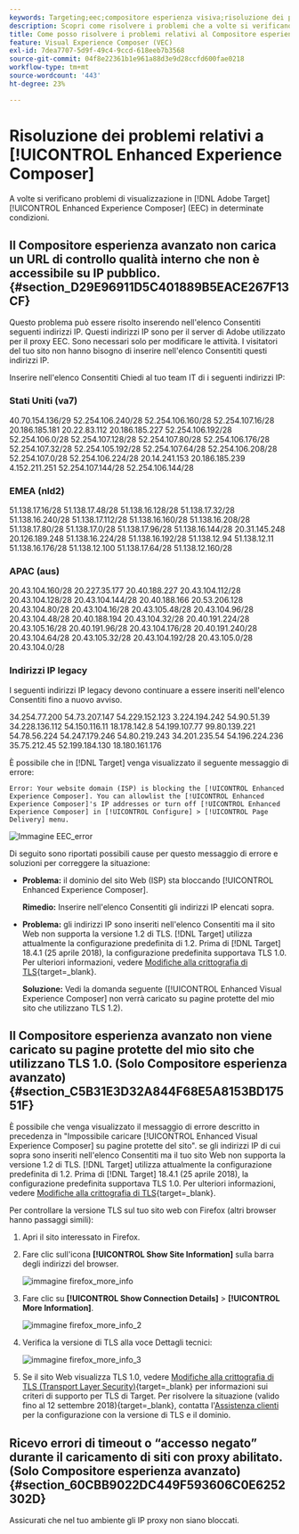 ```yaml
---
keywords: Targeting;eec;compositore esperienza visiva;risoluzione dei problemi compositore esperienza avanzato;risoluzione dei problemi
description: Scopri come risolvere i problemi che a volte si verificano nel Compositore esperienza avanzato di Adobe [!DNL Target] in determinate condizioni.
title: Come posso risolvere i problemi relativi al Compositore esperienza avanzato?
feature: Visual Experience Composer (VEC)
exl-id: 7dea7707-5d9f-49c4-9ccd-618eeb7b3568
source-git-commit: 04f8e22361b1e961a88d3e9d28ccfd600fae0218
workflow-type: tm+mt
source-wordcount: '443'
ht-degree: 23%

---
```


# Risoluzione dei problemi relativi a [!UICONTROL Enhanced Experience Composer]

A volte si verificano problemi di visualizzazione in [!DNL Adobe Target] [!UICONTROL Enhanced Experience Composer] (EEC) in determinate condizioni.

## Il Compositore esperienza avanzato non carica un URL di controllo qualità interno che non è accessibile su IP pubblico. {#section_D29E96911D5C401889B5EACE267F13CF}

Questo problema può essere risolto inserendo nell&#39;elenco Consentiti seguenti indirizzi IP. Questi indirizzi IP sono per il server di Adobe utilizzato per il proxy EEC. Sono necessari solo per modificare le attività. I visitatori del tuo sito non hanno bisogno di inserire nell&#39;elenco Consentiti questi indirizzi IP.

Inserire nell&#39;elenco Consentiti Chiedi al tuo team IT di i seguenti indirizzi IP:

### Stati Uniti (va7)

40.70.154.136/29
52.254.106.240/28
52.254.106.160/28
52.254.107.16/28
20.186.185.181
20.22.83.112
20.186.185.227
52.254.106.192/28
52.254.106.0/28
52.254.107.128/28
52.254.107.80/28
52.254.106.176/28
52.254.107.32/28
52.254.105.192/28
52.254.107.64/28
52.254.106.208/28
52.254.107.0/28
52.254.106.224/28
20.14.241.153
20.186.185.239
4.152.211.251
52.254.107.144/28
52.254.106.144/28

### EMEA (nld2)

51.138.17.16/28
51.138.17.48/28
51.138.16.128/28
51.138.17.32/28
51.138.16.240/28
51.138.17.112/28
51.138.16.160/28
51.138.16.208/28
51.138.17.80/28
51.138.17.0/28
51.138.17.96/28
51.138.16.144/28
20.31.145.248
20.126.189.248
51.138.16.224/28
51.138.16.192/28
51.138.12.94
51.138.12.11
51.138.16.176/28
51.138.12.100
51.138.17.64/28
51.138.12.160/28

### APAC (aus)

20.43.104.160/28
20.227.35.177
20.40.188.227
20.43.104.112/28
20.43.104.128/28
20.43.104.144/28
20.40.188.166
20.53.206.128
20.43.104.80/28
20.43.104.16/28
20.43.105.48/28
20.43.104.96/28
20.43.104.48/28
20.40.188.194
20.43.104.32/28
20.40.191.224/28
20.43.105.16/28
20.40.191.96/28
20.43.104.176/28
20.40.191.240/28
20.43.104.64/28
20.43.105.32/28
20.43.104.192/28
20.43.105.0/28
20.43.104.0/28

### Indirizzi IP legacy

I seguenti indirizzi IP legacy devono continuare a essere inseriti nell&#39;elenco Consentiti fino a nuovo avviso.

34.254.77.200
54.73.207.147
54.229.152.123
3.224.194.242
54.90.51.39
34.228.136.112
54.150.116.11
18.178.142.8
54.199.107.77
99.80.139.221
54.78.56.224
54.247.179.246
54.80.219.243
34.201.235.54
54.196.224.236
35.75.212.45
52.199.184.130
18.180.161.176

È possibile che in [!DNL Target] venga visualizzato il seguente messaggio di errore:

`Error: Your website domain (ISP) is blocking the [!UICONTROL Enhanced Experience Composer]. You can allowlist the [!UICONTROL Enhanced Experience Composer]'s IP addresses or turn off [!UICONTROL Enhanced Experience Composer] in [!UICONTROL Configure] > [!UICONTROL Page Delivery] menu.`

![Immagine EEC_error](assets/EEC_error.png)

Di seguito sono riportati possibili cause per questo messaggio di errore e soluzioni per correggere la situazione:

* **Problema:** il dominio del sito Web (ISP) sta bloccando [!UICONTROL Enhanced Experience Composer].

  **Rimedio:** Inserire nell&#39;elenco Consentiti gli indirizzi IP elencati sopra.

* **Problema:** gli indirizzi IP sono inseriti nell&#39;elenco Consentiti ma il sito Web non supporta la versione 1.2 di TLS. [!DNL Target] utilizza attualmente la configurazione predefinita di 1.2. Prima di [!DNL Target] 18.4.1 (25 aprile 2018), la configurazione predefinita supportava TLS 1.0. Per ulteriori informazioni, vedere [Modifiche alla crittografia di TLS](https://experienceleague.adobe.com/docs/target-dev/developer/implementation/tls-transport-layer-security-encryption.html){target=_blank}.

  **Soluzione:** Vedi la domanda seguente ([!UICONTROL Enhanced Visual Experience Composer] non verrà caricato su pagine protette del mio sito che utilizzano TLS 1.2).

## Il Compositore esperienza avanzato non viene caricato su pagine protette del mio sito che utilizzano TLS 1.0. (Solo Compositore esperienza avanzato) {#section_C5B31E3D32A844F68E5A8153BD17551F}

È possibile che venga visualizzato il messaggio di errore descritto in precedenza in &quot;Impossibile caricare [!UICONTROL Enhanced Visual Experience Composer] su pagine protette del sito&quot;. se gli indirizzi IP di cui sopra sono inseriti nell&#39;elenco Consentiti ma il tuo sito Web non supporta la versione 1.2 di TLS. [!DNL Target] utilizza attualmente la configurazione predefinita di 1.2. Prima di [!DNL Target] 18.4.1 (25 aprile 2018), la configurazione predefinita supportava TLS 1.0. Per ulteriori informazioni, vedere [Modifiche alla crittografia di TLS](https://experienceleague.adobe.com/docs/target-dev/developer/implementation/tls-transport-layer-security-encryption.html){target=_blank}.

Per controllare la versione TLS sul tuo sito web con Firefox (altri browser hanno passaggi simili):

1. Apri il sito interessato in Firefox.
1. Fare clic sull&#39;icona **[!UICONTROL Show Site Information]** sulla barra degli indirizzi del browser.

   ![immagine firefox_more_info](assets/firefox_more_info.png)

1. Fare clic su **[!UICONTROL Show Connection Details]** > **[!UICONTROL More Information]**.

   ![immagine firefox_more_info_2](assets/firefox_more_info_2.png)

1. Verifica la versione di TLS alla voce Dettagli tecnici:

   ![immagine firefox_more_info_3](assets/firefox_more_info_3.png)

1. Se il sito Web visualizza TLS 1.0, vedere [Modifiche alla crittografia di TLS (Transport Layer Security)](https://experienceleague.adobe.com/docs/target-dev/developer/implementation/tls-transport-layer-security-encryption.html){target=_blank} per informazioni sui criteri di supporto per TLS di Target. Per risolvere la situazione (valido fino al 12 settembre 2018){target=_blank}, contatta l&#39;[Assistenza clienti](/help/main/cmp-resources-and-contact-information.md#reference_ACA3391A00EF467B87930A450050077C) per la configurazione con la versione di TLS e il dominio.

## Ricevo errori di timeout o “accesso negato” durante il caricamento di siti con proxy abilitato. (Solo Compositore esperienza avanzato) {#section_60CBB9022DC449F593606C0E6252302D}

Assicurati che nel tuo ambiente gli IP proxy non siano bloccati.
